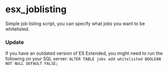 # esx_joblisting
Simple job listing script, you can specify what jobs you want to be whitelisted.

### Update
If you have an outdated version of ES Extended, you might need to run the following on your SQL server:
`ALTER TABLE jobs add whitelisted BOOLEAN NOT NULL DEFAULT FALSE;`
